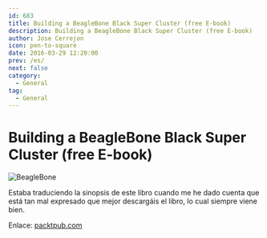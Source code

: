 ```yaml
---
id: 683
title: Building a BeagleBone Black Super Cluster (free E-book)
description: Building a BeagleBone Black Super Cluster (free E-book)
author: Jose Cerrejon
icon: pen-to-square
date: 2016-03-29 12:20:00
prev: /es/
next: false
category:
  - General
tag:
  - General
---
```


# Building a BeagleBone Black Super Cluster (free E-book)

![BeagleBone](/images/2016/03/beaglebone.png)

Estaba traduciendo la sinopsis de este libro cuando me he dado cuenta que está tan mal expresado que mejor descargáis el libro, lo cual siempre viene bien.

Enlace: [packtpub.com](https://www.packtpub.com/hardware-and-creative/building-beaglebone-black-super-cluster)
